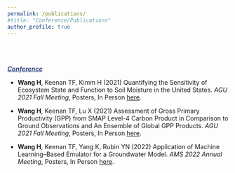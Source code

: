 ```yaml
---
permalink: /publications/
#title: "Conference/Publications"
author_profile: true
---
```


<br /><br /><br />
<a id="recent" style="color:314482"><strong><em><u>Conference</u></em></strong></a>


- <strong>Wang H</strong>, Keenan TF, Kimm H (2021)
Quantifying the Sensitivity of Ecosystem State and Function to Soil Moisture in the United States.
<em>AGU 2021 Fall Meeting</em>, Posters, In Person <a href="https://agu.confex.com/agu/fm21/meetingapp.cgi/Paper/928037">here</a>.


- <strong>Wang H</strong>, Keenan TF, Lu X (2021)
Assessment of Gross Primary Productivity (GPP) from SMAP Level-4 Carbon Product in Comparison to Ground Observations and An Ensemble of Global GPP Products.
<em>AGU 2021 Fall Meeting</em>, Posters, In Person <a href="https://agu.confex.com/agu/fm21/meetingapp.cgi/Paper/981055">here</a>.


- <strong>Wang H</strong>, Keenan TF, Yang K, Rubin YN (2022)
Application of Machine Learning–Based Emulator for a Groundwater Model.
<em>AMS 2022 Annual Meeting</em>, Posters, In Person <a href="https://ams.confex.com/ams/102ANNUAL/meetingapp.cgi/Paper/397068">here</a>.

